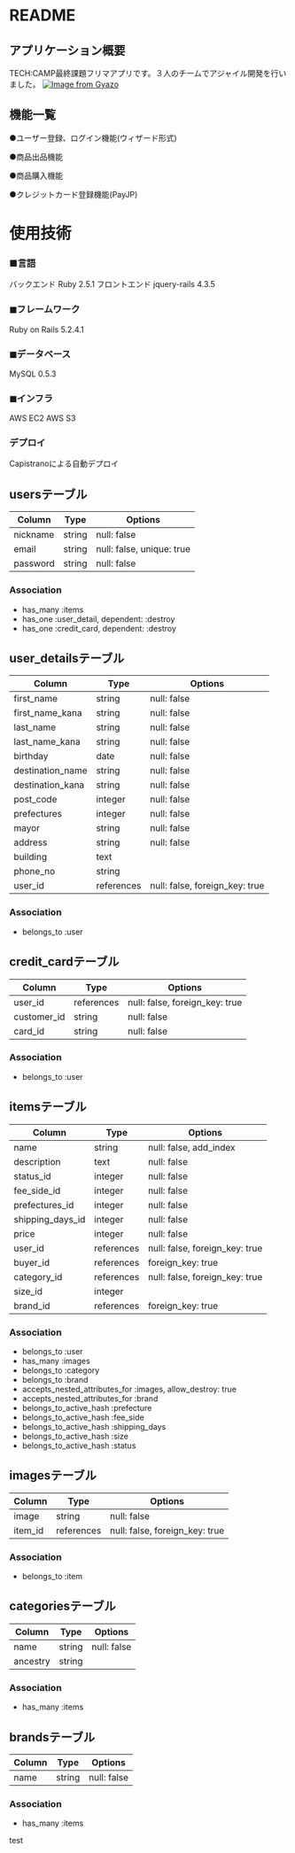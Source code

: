# README
## アプリケーション概要
TECH:CAMP最終課題フリマアプリです。３人のチームでアジャイル開発を行いました。
[![Image from Gyazo](https://i.gyazo.com/0d7b08888383510541e0228df6334ffd.jpg)](https://gyazo.com/0d7b08888383510541e0228df6334ffd)
## 機能一覧
●ユーザー登録、ログイン機能(ウィザード形式)

●商品出品機能

●商品購入機能

●クレジットカード登録機能(PayJP)

# 使用技術
### ■言語
バックエンド
Ruby 2.5.1
フロントエンド
jquery-rails 4.3.5
### ◼︎フレームワーク
Ruby on Rails 5.2.4.1
### ◼︎データベース
MySQL 0.5.3
### ◼︎インフラ
AWS EC2
AWS S3
### デプロイ
Capistranoによる自動デプロイ

## usersテーブル

|Column|Type|Options|
|------|----|-------|
| nickname | string | null: false|
| email | string | null: false, unique: true |
| password | string | null: false |

### Association
- has_many :items
- has_one :user_detail, dependent: :destroy
- has_one :credit_card, dependent: :destroy


## user_detailsテーブル

|Column|Type|Options|
|------|----|-------|
| first_name | string | null: false |
| first_name_kana | string | null: false |
| last_name | string | null: false |
| last_name_kana | string | null: false |
| birthday | date | null: false |
| destination_name | string | null: false |
| destination_kana | string | null: false |
| post_code | integer | null: false |
| prefectures | integer | null: false |
| mayor | string | null: false |
| address | string | null: false |
| building | text |  |
| phone_no | string |  |
| user_id |references|null: false, foreign_key: true|

### Association
- belongs_to :user


## credit_cardテーブル

|Column|Type|Options|
|------|----|-------|
| user_id |references|null: false, foreign_key: true|
| customer_id | string | null: false |
| card_id | string | null: false |

### Association
- belongs_to :user


## itemsテーブル

|Column|Type|Options|
|------|----|-------|
| name | string | null: false, add_index |
| description | text | null: false |
| status_id | integer | null: false |
| fee_side_id | integer | null: false |
| prefectures_id | integer | null: false |
| shipping_days_id | integer | null: false |
| price | integer | null: false |
| user_id |references|null: false, foreign_key: true|
| buyer_id | references|foreign_key: true|
| category_id |references|null: false, foreign_key: true|
| size_id | integer |  |
| brand_id |references|foreign_key: true|

### Association
- belongs_to :user
- has_many :images
- belongs_to :category
- belongs_to :brand
- accepts_nested_attributes_for :images, allow_destroy: true
- accepts_nested_attributes_for :brand
- belongs_to_active_hash :prefecture
- belongs_to_active_hash :fee_side
- belongs_to_active_hash :shipping_days
- belongs_to_active_hash :size
- belongs_to_active_hash :status



## imagesテーブル

|Column|Type|Options|
|------|----|-------|
| image | string | null: false |
| item_id |references|null: false, foreign_key: true|

### Association
- belongs_to :item


## categoriesテーブル

|Column|Type|Options|
|------|----|-------|
| name | string | null: false |
| ancestry | string ||

### Association
- has_many :items


## brandsテーブル

|Column|Type|Options|
|------|----|-------|
| name | string | null: false |

### Association
- has_many :items




test
